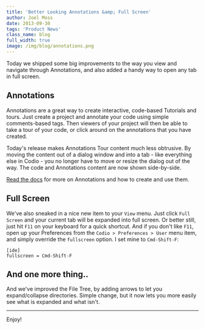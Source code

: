 ```yaml
---
title: 'Better Looking Annotations &amp; Full Screen'
author: Joel Moss
date: 2013-09-30
tags: 'Product News'
class_name: blog
full_width: true
image: /img/blog/annotations.png
---
```


Today we shipped some big improvements to the way you view and navigate through Annotations, and also added a handy way to open any tab in full screen.

## Annotations

Annotations are a great way to create interactive, code-based Tutorials and tours. Just create a project and annotate your code using simple comments-based tags. Then viewers of your project will then be able to take a tour of your code, or click around on the annotations that you have created.

Today's release makes Annotations Tour content much less obtrusive. By moving the content out of a dialog window and into a tab - like everything else in Codio - you no longer have to move or resize the dialog out of the way. The code and Annotations content are now shown side-by-side.

[Read the docs](/docs/annotations) for more on Annotations and how to create and use them.

## Full Screen

We've also sneaked in a nice new item to your `View` menu. Just click `Full Screen` and your current tab will be expanded into full screen. Or better still, just hit `F11` on your keyboard for a quick shortcut. And if you don't like `F11`, open up your Preferences from the `Codio > Preferences > User` menu item, and simply override the `fullscreen` option. I set mine to `Cmd-Shift-F`:

```
[ide]
fullscreen = Cmd-Shift-F
```

## And one more thing..

And we've improved the File Tree, by adding arrows to let you expand/collapse directories. Simple change, but it now lets you more easily see what is expanded and what isn't.

---

Enjoy!